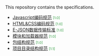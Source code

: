 This repository contains the specifications.

<style>
.std-draft { color: rgb(211, 202, 3); font-size:11px;}
.std-rec { color: #309C40; font-size:11px; }
.std-edit { color: red; font-size:11px; }
</style>

- [Javascript编码规范](javascript-code-style.md) <span class="std-rec">[1.0]</span>
- [HTML&CSS编码规范](html-and-css-code-style.md) <span class="std-rec">[1.0]</span>
- [E-JSON数据传输标准](e-json.md) <span class="std-rec">[1.0]</span>
- [模块和加载器规范](module.md) <span class="std-rec">[1.0]</span>
- [包结构规范](package.md) <span class="std-rec">[1.0]</span>
- [项目目录结构规范](directory.md) <span class="std-rec">[1.1]</span>